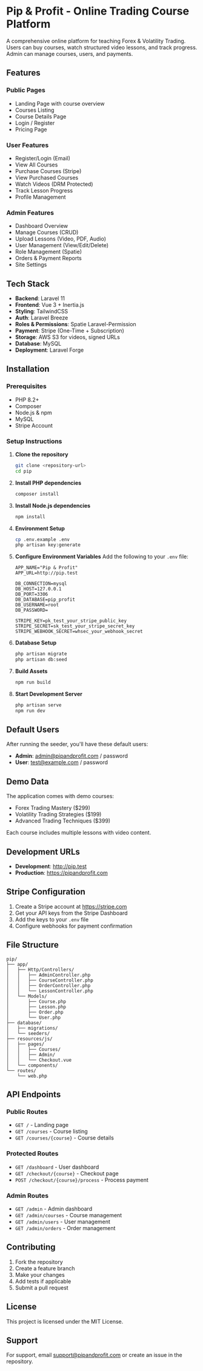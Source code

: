 # Pip & Profit - Online Trading Course Platform

A comprehensive online platform for teaching Forex & Volatility Trading. Users can buy courses, watch structured video lessons, and track progress. Admin can manage courses, users, and payments.

## Features

### Public Pages
- Landing Page with course overview
- Courses Listing
- Course Details Page
- Login / Register
- Pricing Page

### User Features
- Register/Login (Email)
- View All Courses
- Purchase Courses (Stripe)
- View Purchased Courses
- Watch Videos (DRM Protected)
- Track Lesson Progress
- Profile Management

### Admin Features
- Dashboard Overview
- Manage Courses (CRUD)
- Upload Lessons (Video, PDF, Audio)
- User Management (View/Edit/Delete)
- Role Management (Spatie)
- Orders & Payment Reports
- Site Settings

## Tech Stack

- **Backend**: Laravel 11
- **Frontend**: Vue 3 + Inertia.js
- **Styling**: TailwindCSS
- **Auth**: Laravel Breeze
- **Roles & Permissions**: Spatie Laravel-Permission
- **Payment**: Stripe (One-Time + Subscription)
- **Storage**: AWS S3 for videos, signed URLs
- **Database**: MySQL
- **Deployment**: Laravel Forge

## Installation

### Prerequisites
- PHP 8.2+
- Composer
- Node.js & npm
- MySQL
- Stripe Account

### Setup Instructions

1. **Clone the repository**
   ```bash
   git clone <repository-url>
   cd pip
   ```

2. **Install PHP dependencies**
   ```bash
   composer install
   ```

3. **Install Node.js dependencies**
   ```bash
   npm install
   ```

4. **Environment Setup**
   ```bash
   cp .env.example .env
   php artisan key:generate
   ```

5. **Configure Environment Variables**
   Add the following to your `.env` file:
   ```env
   APP_NAME="Pip & Profit"
   APP_URL=http://pip.test
   
   DB_CONNECTION=mysql
   DB_HOST=127.0.0.1
   DB_PORT=3306
   DB_DATABASE=pip_profit
   DB_USERNAME=root
   DB_PASSWORD=
   
   STRIPE_KEY=pk_test_your_stripe_public_key
   STRIPE_SECRET=sk_test_your_stripe_secret_key
   STRIPE_WEBHOOK_SECRET=whsec_your_webhook_secret
   ```

6. **Database Setup**
   ```bash
   php artisan migrate
   php artisan db:seed
   ```

7. **Build Assets**
   ```bash
   npm run build
   ```

8. **Start Development Server**
   ```bash
   php artisan serve
   npm run dev
   ```

## Default Users

After running the seeder, you'll have these default users:

- **Admin**: admin@pipandprofit.com / password
- **User**: test@example.com / password

## Demo Data

The application comes with demo courses:
- Forex Trading Mastery ($299)
- Volatility Trading Strategies ($199)
- Advanced Trading Techniques ($399)

Each course includes multiple lessons with video content.

## Development URLs

- **Development**: http://pip.test
- **Production**: https://pipandprofit.com

## Stripe Configuration

1. Create a Stripe account at https://stripe.com
2. Get your API keys from the Stripe Dashboard
3. Add the keys to your `.env` file
4. Configure webhooks for payment confirmation

## File Structure

```
pip/
├── app/
│   ├── Http/Controllers/
│   │   ├── AdminController.php
│   │   ├── CourseController.php
│   │   ├── OrderController.php
│   │   └── LessonController.php
│   └── Models/
│       ├── Course.php
│       ├── Lesson.php
│       ├── Order.php
│       └── User.php
├── database/
│   ├── migrations/
│   └── seeders/
├── resources/js/
│   ├── pages/
│   │   ├── Courses/
│   │   ├── Admin/
│   │   └── Checkout.vue
│   └── components/
└── routes/
    └── web.php
```

## API Endpoints

### Public Routes
- `GET /` - Landing page
- `GET /courses` - Course listing
- `GET /courses/{course}` - Course details

### Protected Routes
- `GET /dashboard` - User dashboard
- `GET /checkout/{course}` - Checkout page
- `POST /checkout/{course}/process` - Process payment

### Admin Routes
- `GET /admin` - Admin dashboard
- `GET /admin/courses` - Course management
- `GET /admin/users` - User management
- `GET /admin/orders` - Order management

## Contributing

1. Fork the repository
2. Create a feature branch
3. Make your changes
4. Add tests if applicable
5. Submit a pull request

## License

This project is licensed under the MIT License.

## Support

For support, email support@pipandprofit.com or create an issue in the repository. 
